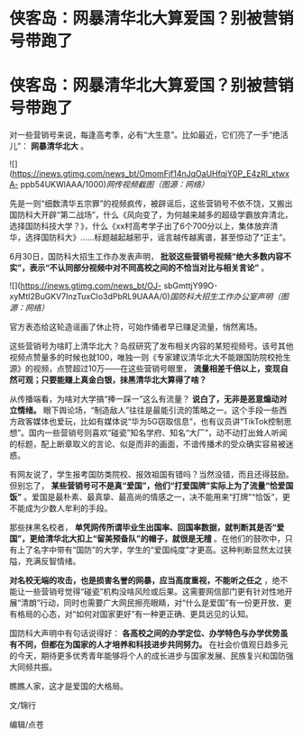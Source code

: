 # 侠客岛：网暴清华北大算爱国？别被营销号带跑了

# 侠客岛：网暴清华北大算爱国？别被营销号带跑了

对一些营销号来说，每逢高考季，必有“大生意”。比如最近，它们亮了一手“绝活儿”： **网暴清华北大** 。

![](https://inews.gtimg.com/news_bt/OmomFjf14nJqOaUHfqjY0P_E4zRl_xtwxA-
ppb54UKWlAAA/1000)_网传视频截图（图源：网络）_

先是一则“细数清华五宗罪”的视频疯传，被辟谣后，这些营销号不依不饶，又搬出国防科大开辟“第二战场”，什么《风向变了，为何越来越多的超级学霸放弃清北，选择国防科技大学？》，什么《xx村高考学子出了6个700分以上，集体放弃清华，选择国防科大》……标题越起越邪乎，谣言越传越离谱，甚至惊动了“正主”。

6月30日，国防科大招生工作办发表声明， **批驳这些营销号视频“绝大多数内容不实”，表示“不认同部分视频中对不同高校之间的不恰当对比与相关言论”** 。

![](https://inews.gtimg.com/news_bt/OJ-
sbGmttjY99O-xyMtI2BuGKV7InzTuxCIo3dPbRL9UAAA/0)_国防科大招生工作办公室声明（图源：网络）_

官方表态给这轮造谣画了休止符，可始作俑者早已赚足流量，悄然离场。

这些营销号为啥盯上清华北大？岛叔研究了发布相关内容的某短视频号。该号其他视频点赞量多的时候也就100，唯独一则《专家建议清华北大不能跟国防院校抢生源》的视频，点赞超过10万——在这些营销号眼里，
**流量相差千倍以上，变现自然可观；只要能赚上真金白银，抹黑清华北大算得了啥？**

从传播端看，为啥对大学搞“捧一踩一”这么有流量？ **说白了，无非是恶意煽动对立情绪。**
眼下舆论场，“制造敌人”往往是最能引流的策略之一。这个手段一些西方政客媒体也爱玩，比如有媒体说“华为5G窃取信息”，也有议员讲“TikTok控制思想”。国内一些营销号则喜欢“碰瓷”知名学府、知名“大厂”，动不动打出耸人听闻的标题，配上断章取义的言论、似是而非的画面，不谙传播术的受众确实容易被迷惑。

有网友说了，学生报考国防类院校、报效祖国有错吗？当然没错，而且还得鼓励。但别忘了，
**某些营销号可不是真“爱国”，他们“打爱国牌”实际上为了流量“恰爱国饭”**
。爱国是最朴素、最真挚、最高尚的情感之一，决不能用来“打牌”“恰饭”，更不能成为少数人牟利的手段。

那些抹黑名校者， **单凭网传所谓毕业生出国率、回国率数据，就判断其是否“爱国”，更给清华北大扣上“留美预备队”的帽子，就很是无稽**
。在他们的鼓吹中，只有上了名字中带有“国防”的大学，学生的“爱国纯度”才更高。这种判断显然太过狭隘，充满反智情绪。

**对名校无端的攻击，也是损害名誉的网暴，应当高度重视，不能听之任之**
，绝不能让一些营销号觉得“碰瓷”机构没啥风险或后果。这需要网信部门更有针对性地开展“清朗”行动，同时也需要广大网民擦亮眼睛，对“什么是爱国”有一份更开放、更有格局的心态，对“如何对国家更好”有一种更正确、更具远见的认知。

国防科大声明中有句话说得好： **各高校之间的办学定位、办学特色与办学优势虽有不同，但都在为国家的人才培养和科技进步共同努力。**
在社会价值观日趋多元的今天，期待更多优秀青年能够将个人的成长进步与国家发展、民族复兴和国防强大同频共振。

瞧瞧人家，这才是爱国的大格局。

文/锦行

编辑/点苍

